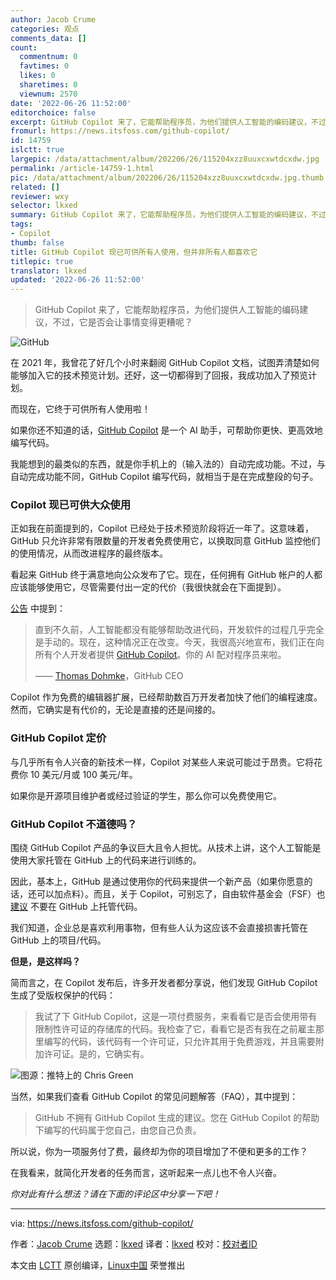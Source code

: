 ```yaml
---
author: Jacob Crume
categories: 观点
comments_data: []
count:
  commentnum: 0
  favtimes: 0
  likes: 0
  sharetimes: 0
  viewnum: 2570
date: '2022-06-26 11:52:00'
editorchoice: false
excerpt: GitHub Copilot 来了，它能帮助程序员，为他们提供人工智能的编码建议，不过，它是否会让事情变得更糟呢？
fromurl: https://news.itsfoss.com/github-copilot/
id: 14759
islctt: true
largepic: /data/attachment/album/202206/26/115204xzz8uuxcxwtdcxdw.jpg
permalink: /article-14759-1.html
pic: /data/attachment/album/202206/26/115204xzz8uuxcxwtdcxdw.jpg.thumb.jpg
related: []
reviewer: wxy
selector: lkxed
summary: GitHub Copilot 来了，它能帮助程序员，为他们提供人工智能的编码建议，不过，它是否会让事情变得更糟呢？
tags:
- Copilot
thumb: false
title: GitHub Copilot 现已可供所有人使用，但并非所有人都喜欢它
titlepic: true
translator: lkxed
updated: '2022-06-26 11:52:00'
---
```



> 
> GitHub Copilot 来了，它能帮助程序员，为他们提供人工智能的编码建议，不过，它是否会让事情变得更糟呢？
> 
> 
> 


![GitHub](/data/attachment/album/202206/26/115204xzz8uuxcxwtdcxdw.jpg)


在 2021 年，我曾花了好几个小时来翻阅 GitHub Copilot 文档，试图弄清楚如何能够加入它的技术预览计划。还好，这一切都得到了回报，我成功加入了预览计划。


而现在，它终于可供所有人使用啦！


如果你还不知道的话，[GitHub Copilot](https://copilot.github.com/) 是一个 AI 助手，可帮助你更快、更高效地编写代码。


我能想到的最类似的东西，就是你手机上的（输入法的）自动完成功能。不过，与自动完成功能不同，GitHub Copilot 编写代码，就相当于是在完成整段的句子。


### Copilot 现已可供大众使用


正如我在前面提到的，Copilot 已经处于技术预览阶段将近一年了。这意味着，GitHub 只允许非常有限数量的开发者免费使用它，以换取同意 GitHub 监控他们的使用情况，从而改进程序的最终版本。


看起来 GitHub 终于满意地向公众发布了它。现在，任何拥有 GitHub 帐户的人都应该能够使用它，尽管需要付出一定的代价（我很快就会在下面提到）。


[公告](https://github.blog/2022-06-21-github-copilot-is-generally-available-to-all-developers/) 中提到：



> 
> 直到不久前，人工智能都没有能够帮助改进代码，开发软件的过程几乎完全是手动的。现在，这种情况正在改变。今天，我很高兴地宣布，我们正在向所有个人开发者提供 [GitHub Copilot](http://copilot.github.com)。你的 AI 配对程序员来啦。
> 
> 
> —— [Thomas Dohmke](https://github.blog/author/ashtom/)，GitHub CEO
> 
> 
> 


Copilot 作为免费的编辑器扩展，已经帮助数百万开发者加快了他们的编程速度。然而，它确实是有代价的，无论是直接的还是间接的。


### GitHub Copilot 定价


与几乎所有令人兴奋的新技术一样，Copilot 对某些人来说可能过于昂贵。它将花费你 10 美元/月或 100 美元/年。


如果你是开源项目维护者或经过验证的学生，那么你可以免费使用它。


### GitHub Copilot 不道德吗？


围绕 GitHub Copilot 产品的争议巨大且令人担忧。从技术上讲，这个人工智能是使用大家托管在 GitHub 上的代码来进行训练的。


因此，基本上，GitHub 是通过使用你的代码来提供一个新产品（如果你愿意的话，还可以加点料）。而且，关于 Copilot，可别忘了，自由软件基金会（FSF）也 [建议](https://www.fsf.org/blogs/licensing/fsf-funded-call-for-white-papers-on-philosophical-and-legal-questions-around-copilot) 不要在 GitHub 上托管代码。


我们知道，企业总是喜欢利用事物，但有些人认为这应该不会直接损害托管在 GitHub 上的项目/代码。


**但是，是这样吗？**


简而言之，在 Copilot 发布后，许多开发者都分享说，他们发现 GitHub Copilot 生成了受版权保护的代码：



> 
> 我试了下 GitHub Copilot，这是一项付费服务​​，来看看它是否会使用带有限制性许可证的存储库的代码。我检查了它，看看它是否有我在之前雇主那里编写的代码，该代码有一个许可证，只允许其用于免费游戏，并且需要附加许可证。是的，它确实有。
> 
> 
> 


![图源：推特上的 Chris Green](/data/attachment/album/202206/26/115225zb1g28y82gpcpfso.png)


当然，如果我们查看 GitHub Copilot 的常见问题解答（FAQ），其中提到：



> 
> GitHub 不拥有 GitHub Copilot 生成的建议。您在 GitHub Copilot 的帮助下编写的代码属于您自己，由您自己负责。
> 
> 
> 


所以说，你为一项服务付了费，最终却为你的项目增加了不便和更多的工作？


在我看来，就简化开发者的任务而言，这听起来一点儿也不令人兴奋。


*你对此有什么想法？请在下面的评论区中分享一下吧！*




---


via: <https://news.itsfoss.com/github-copilot/>


作者：[Jacob Crume](https://news.itsfoss.com/author/jacob/) 选题：[lkxed](https://github.com/lkxed) 译者：[lkxed](https://github.com/lkxed) 校对：[校对者ID](https://github.com/%E6%A0%A1%E5%AF%B9%E8%80%85ID)


本文由 [LCTT](https://github.com/LCTT/TranslateProject) 原创编译，[Linux中国](https://linux.cn/) 荣誉推出